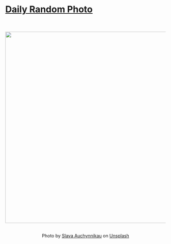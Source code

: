 # [Daily Random Photo](https://www.dailyrandomphoto.com/)

<div align="center">
  <br>
  <br>
  <a href="https://www.dailyrandomphoto.com/p/2024/2024-10-04/"><img src="https://images.unsplash.com/photo-1727053850589-732559330974?crop=entropy&cs=tinysrgb&fit=max&fm=jpg&ixid=M3w3NzUwOHwwfDF8cmFuZG9tfHx8fHx8fHx8MTcyODAwMjM1OHw&ixlib=rb-4.0.3&q=80&w=1080" width="600px"></a>
  <br>
  <br>
  <p class="has-text-grey">Photo by <a href="https://unsplash.com/@auchynnikau?utm_source=Daily%20Random%20Photo&amp;utm_medium=referral" target="_blank" rel="noopener noreferrer">Slava Auchynnikau</a> on <a href="https://unsplash.com/photos/a-person-skiing-down-a-snow-covered-slope--mLF8rvdiaM?utm_source=Daily%20Random%20Photo&amp;utm_medium=referral" target="_blank" rel="noopener noreferrer">Unsplash</a></p>
</div>

